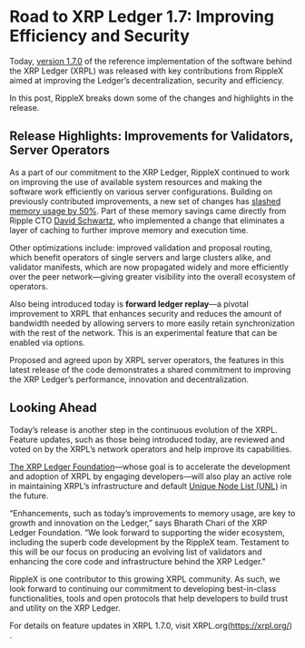 # Road to XRP Ledger 1.7: Improving Efficiency and Security

Today, [version 1.7.0](https://xrpl.org/blog/2021/rippled-1.7.0.html) of the reference implementation of the software behind the XRP Ledger (XRPL) was released with key contributions from RippleX aimed at improving the Ledger’s decentralization, security and efficiency.

In this post, RippleX breaks down some of the changes and highlights in the release.

<!-- BREAK -->

## Release Highlights: Improvements for Validators, Server Operators

As a part of our commitment to the XRP Ledger, RippleX continued to work on improving the use of available system resources and making the software work efficiently on various server configurations. Building on previously contributed improvements, a new set of changes has [slashed memory usage by 50%](https://blog.ripplex.io/how-ripples-c-team-cut-rippleds-memory-footprint-down-to-size/). Part of these memory savings came directly from Ripple CTO [David Schwartz](https://twitter.com/JoelKatz), who implemented a change that eliminates a layer of caching to further improve memory and execution time.

Other optimizations include: improved validation and proposal routing, which benefit operators of single servers and large clusters alike, and validator manifests, which are now propagated widely and more efficiently over the peer network—giving greater visibility into the overall ecosystem of operators.

Also being introduced today is **forward ledger replay**—a pivotal improvement to XRPL that enhances security and reduces the amount of bandwidth needed by allowing servers to more easily retain synchronization with the rest of the network. This is an experimental feature that can be enabled via options.

Proposed and agreed upon by XRPL server operators, the features in this latest release of the code demonstrates a shared commitment to improving the XRP Ledger’s performance, innovation and decentralization.


## Looking Ahead

Today’s release is another step in the continuous evolution of the XRPL. Feature updates, such as those being introduced today, are reviewed and voted on by the XRPL’s network operators and help improve its capabilities.

[The XRP Ledger Foundation](https://xrplf.org/)—whose goal is to accelerate the development and adoption of XRPL by engaging developers—will also play an active role in maintaining XRPL’s infrastructure and default [Unique Node List (UNL)](https://xrpl.org/faq.html#validators-and-unique-node-lists) in the future.

“Enhancements, such as today’s improvements to memory usage, are key to growth and innovation on the Ledger,” says Bharath Chari of the XRP Ledger Foundation. “We look forward to supporting the wider ecosystem, including the superb code development by the RippleX team. Testament to this will be our focus on producing an evolving list of validators and enhancing the core code and infrastructure behind the XRP Ledger."

RippleX is one contributor to this growing XRPL community. As such, we look forward to continuing our commitment to developing best-in-class functionalities, tools and open protocols that help developers to build trust and utility on the XRP Ledger.

For details on feature updates in XRPL 1.7.0, visit XRPL.org(https://xrpl.org/) .